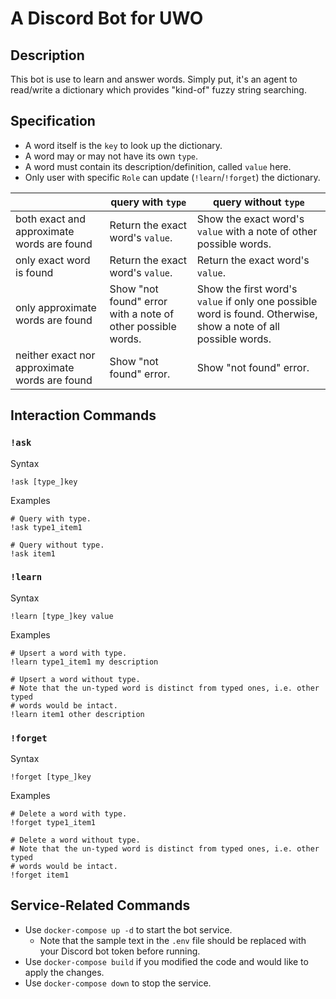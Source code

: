 # A Discord Bot for UWO

## Description

This bot is use to learn and answer words. Simply put, it's an agent to
read/write a dictionary which provides "kind-of" fuzzy string searching.

## Specification

* A word itself is the `key` to look up the dictionary.
* A word may or may not have its own `type`.
* A word must contain its description/definition, called `value` here.
* Only user with specific `Role` can update (`!learn`/`!forget`) the dictionary.

|                                               | query with `type`                                           | query without `type`                                                                                            |
|-----------------------------------------------|-------------------------------------------------------------|-----------------------------------------------------------------------------------------------------------------|
| both exact and approximate words are found    | Return the exact word's `value`.                            | Show the exact word's `value` with a note of other possible words.                                              |
| only exact word is found                      | Return the exact word's `value`.                            | Return the exact word's `value`.                                                                                |
| only approximate words are found              | Show "not found" error with a note of other possible words. | Show the first word's `value` if only one possible word is found. Otherwise, show a note of all possible words. |
| neither exact nor approximate words are found | Show "not found" error.                                     | Show "not found" error.                                                                                         |

## Interaction Commands

### `!ask`

Syntax

```
!ask [type_]key
```

Examples

```
# Query with type.
!ask type1_item1

# Query without type.
!ask item1
```

### `!learn`

Syntax

```
!learn [type_]key value
```

Examples

```
# Upsert a word with type.
!learn type1_item1 my description

# Upsert a word without type.
# Note that the un-typed word is distinct from typed ones, i.e. other typed
# words would be intact.
!learn item1 other description
```

### `!forget`

Syntax

```
!forget [type_]key
```

Examples

```
# Delete a word with type.
!forget type1_item1

# Delete a word without type.
# Note that the un-typed word is distinct from typed ones, i.e. other typed
# words would be intact.
!forget item1
```

## Service-Related Commands

* Use `docker-compose up -d` to start the bot service.
    * Note that the sample text in the `.env` file should be replaced with your
        Discord bot token before running.
* Use `docker-compose build` if you modified the code and would like to apply
    the changes.
* Use `docker-compose down` to stop the service.
